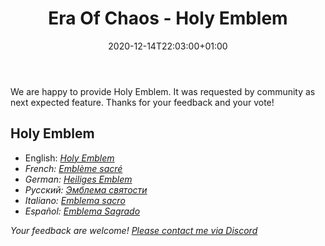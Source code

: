 ﻿---
title: "Era Of Chaos - Holy Emblem"
date: 2020-12-14T22:03:00+01:00
classes: wide
toc: false
categories:
  - blog
tags:
  - Emblem
---

We are happy to provide Holy Emblem. It was requested by community as next expected feature.
Thanks for your feedback and your vote!

## Holy Emblem
 - English:  <i class="fas fa-atom"/>  [Holy Emblem](/Emblem/)
 - French:   <i class="fas fa-atom"/>  [Emblème sacré](/fr/Emblem/)
 - German:   <i class="fas fa-atom"/>  [Heiliges Emblem](/de/Emblem/)
 - Русский:  <i class="fas fa-atom"/>  [Эмблема святости](/ru/Emblem/)
 - Italiano: <i class="fas fa-atom"/>  [Emblema sacro](/it/Emblem/)
 - Español:  <i class="fas fa-atom"/>  [Emblema Sagrado](/es/Emblem/)

Your feedback are welcome!
[Please contact me via Discord](https://discordapp.com/users/351705203038224385/)